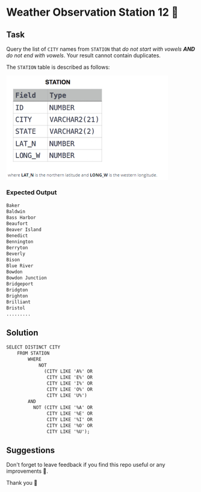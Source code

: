 # Weather Observation Station 12 🥗


## Task

Query the list of `CITY` names from `STATION` that _do not start with vowels **AND** do not end with vowels_. 
Your result cannot contain duplicates.

The `STATION` table is described as follows:

<img align="center" src="/Images/STATION.png" alt="icon"/>


### Expected Output

```
Baker 
Baldwin 
Bass Harbor 
Beaufort 
Beaver Island 
Benedict 
Bennington 
Berryton 
Beverly 
Bison 
Blue River 
Bowdon 
Bowdon Junction 
Bridgeport 
Bridgton 
Brighton 
Brilliant 
Bristol 
.........
```

## Solution

```
SELECT DISTINCT CITY
    FROM STATION 
        WHERE 
            NOT 
              (CITY LIKE 'A%' OR 
               CITY LIKE 'E%' OR 
               CITY LIKE 'I%' OR 
               CITY LIKE 'O%' OR 
               CITY LIKE 'U%') 
        AND  
          NOT (CITY LIKE '%A' OR 
               CITY LIKE '%E' OR 
               CITY LIKE '%I' OR 
               CITY LIKE '%O' OR 
               CITY LIKE '%U'); 
```

## Suggestions
Don't forget to leave feedback if you find this repo useful or any improvements 🌹.

Thank you 🧡
